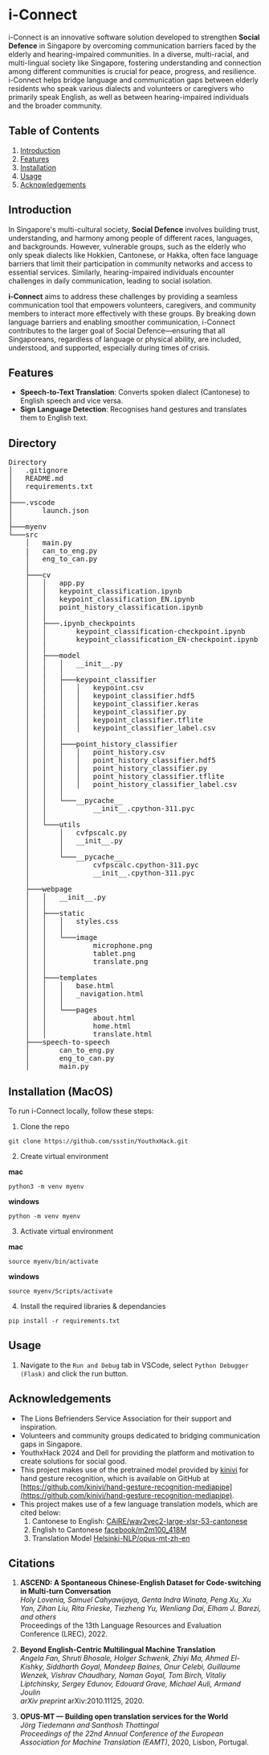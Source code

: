 # i-Connect

i-Connect is an innovative software solution developed to strengthen **Social Defence** in Singapore by overcoming communication barriers faced by the elderly and hearing-impaired communities. In a diverse, multi-racial, and multi-lingual society like Singapore, fostering understanding and connection among different communities is crucial for peace, progress, and resilience. i-Connect helps bridge language and communication gaps between elderly residents who speak various dialects and volunteers or caregivers who primarily speak English, as well as between hearing-impaired individuals and the broader community.

## Table of Contents
1. [Introduction](#introduction)
2. [Features](#features)
3. [Installation](#installation)
4. [Usage](#usage)
5. [Acknowledgements](#acknowledgements)

## Introduction

In Singapore's multi-cultural society, **Social Defence** involves building trust, understanding, and harmony among people of different races, languages, and backgrounds. However, vulnerable groups, such as the elderly who only speak dialects like Hokkien, Cantonese, or Hakka, often face language barriers that limit their participation in community networks and access to essential services. Similarly, hearing-impaired individuals encounter challenges in daily communication, leading to social isolation.

**i-Connect** aims to address these challenges by providing a seamless communication tool that empowers volunteers, caregivers, and community members to interact more effectively with these groups. By breaking down language barriers and enabling smoother communication, i-Connect contributes to the larger goal of Social Defence—ensuring that all Singaporeans, regardless of language or physical ability, are included, understood, and supported, especially during times of crisis.

## Features

- **Speech-to-Text Translation**: Converts spoken dialect (Cantonese) to English speech and vice versa.
- **Sign Language Detection**: Recognises hand gestures and translates them to English text.

## Directory
<pre>
Directory
│   .gitignore
│   README.md
│   requirements.txt
│   
├───.vscode
│       launch.json
│       
├───myenv
└───src
    │   main.py
    |   can_to_eng.py
    │   eng_to_can.py
    │   
    ├───cv
    │   │   app.py
    │   │   keypoint_classification.ipynb
    │   │   keypoint_classification_EN.ipynb
    │   │   point_history_classification.ipynb
    │   │   
    │   ├───.ipynb_checkpoints
    │   │       keypoint_classification-checkpoint.ipynb
    │   │       keypoint_classification_EN-checkpoint.ipynb
    │   │       
    │   ├───model
    │   │   │   __init__.py
    │   │   │   
    │   │   ├───keypoint_classifier
    │   │   │   │   keypoint.csv
    │   │   │   │   keypoint_classifier.hdf5
    │   │   │   │   keypoint_classifier.keras
    │   │   │   │   keypoint_classifier.py
    │   │   │   │   keypoint_classifier.tflite
    │   │   │   │   keypoint_classifier_label.csv
    │   │   │           
    │   │   ├───point_history_classifier
    │   │   │   │   point_history.csv
    │   │   │   │   point_history_classifier.hdf5
    │   │   │   │   point_history_classifier.py
    │   │   │   │   point_history_classifier.tflite
    │   │   │   │   point_history_classifier_label.csv
    │   │   │   
    │   │   └───__pycache__
    │   │           __init__.cpython-311.pyc
    │   │           
    │   └───utils
    │       │   cvfpscalc.py
    │       │   __init__.py
    │       │   
    │       └───__pycache__
    │               cvfpscalc.cpython-311.pyc
    │               __init__.cpython-311.pyc
    │               
    ├───webpage
    │   │   __init__.py
    │   │   
    │   ├───static
    │   │   │   styles.css
    │   │   │   
    │   │   └───image
    │   │           microphone.png
    │   │           tablet.png
    │   │           translate.png
    │   │           
    │   ├───templates
    │   │   │   base.html
    │   │   │   _navigation.html
    │   │   │   
    │   │   └───pages
    │   │           about.html
    │   │           home.html
    │   │           translate.html
    ├───speech-to-speech
    │       can_to_eng.py
    │       eng_to_can.py
    │       main.py
</pre>
## Installation (MacOS)

To run i-Connect locally, follow these steps:

1. Clone the repo
```
git clone https://github.com/ssstin/YouthxHack.git 
```

2. Create virtual environment

**mac**
```ssh
python3 -m venv myenv
```

**windows**
```
python -m venv myenv
```

3. Activate virtual environment

**mac**
```ssh
source myenv/bin/activate
```

**windows**
```
source myenv/Scripts/activate
```


4. Install the required libraries & dependancies 
```ssh
pip install -r requirements.txt
```

## Usage 

1. Navigate to the `Run and Debug` tab in VSCode, select `Python Debugger (Flask)` and click the run button.

## Acknowledgements

- The Lions Befrienders Service Association for their support and inspiration.
- Volunteers and community groups dedicated to bridging communication gaps in Singapore.
- YouthxHack 2024 and Dell for providing the platform and motivation to create solutions for social good.
- This project makes use of the pretrained model provided by [kinivi](https://github.com/kinivi) for hand gesture recognition, which is available on GitHub at [https://github.com/kinivi/hand-gesture-recognition-mediapipe](https://github.com/kinivi/hand-gesture-recognition-mediapipe).
- This project makes use of a few language translation models, which are cited below:
    1. Cantonese to English: [CAiRE/wav2vec2-large-xlsr-53-cantonese](https://huggingface.co/CAiRE/wav2vec2-large-xlsr-53-cantonese)
    2. English to Cantonese [facebook/m2m100_418M](https://huggingface.co/facebook/m2m100_418M)
    3. Translation Model [Helsinki-NLP/opus-mt-zh-en](https://huggingface.co/Helsinki-NLP/opus-mt-zh-en)


## Citations
1. **ASCEND: A Spontaneous Chinese-English Dataset for Code-switching in Multi-turn Conversation**  
*Holy Lovenia, Samuel Cahyawijaya, Genta Indra Winata, Peng Xu, Xu Yan, Zihan Liu, Rita Frieske, Tiezheng Yu, Wenliang Dai, Elham J. Barezi, and others*  
Proceedings of the 13th Language Resources and Evaluation Conference (LREC), 2022.

2. **Beyond English-Centric Multilingual Machine Translation**  
*Angela Fan, Shruti Bhosale, Holger Schwenk, Zhiyi Ma, Ahmed El-Kishky, Siddharth Goyal, Mandeep Baines, Onur Celebi, Guillaume Wenzek, Vishrav Chaudhary, Naman Goyal, Tom Birch, Vitaliy Liptchinsky, Sergey Edunov, Edouard Grave, Michael Auli, Armand Joulin*  
*arXiv preprint* arXiv:2010.11125, 2020.

3. **OPUS-MT — Building open translation services for the World**  
*Jörg Tiedemann and Santhosh Thottingal*  
*Proceedings of the 22nd Annual Conference of the European Association for Machine Translation (EAMT)*, 2020, Lisbon, Portugal.
